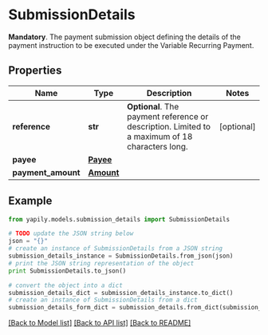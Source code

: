 # SubmissionDetails

__Mandatory__. The payment submission object defining the details of the payment instruction to be executed under the Variable Recurring Payment.

## Properties
Name | Type | Description | Notes
------------ | ------------- | ------------- | -------------
**reference** | **str** | __Optional__. The payment reference or description. Limited to a maximum of 18 characters long. | [optional] 
**payee** | [**Payee**](Payee.md) |  | 
**payment_amount** | [**Amount**](Amount.md) |  | 

## Example

```python
from yapily.models.submission_details import SubmissionDetails

# TODO update the JSON string below
json = "{}"
# create an instance of SubmissionDetails from a JSON string
submission_details_instance = SubmissionDetails.from_json(json)
# print the JSON string representation of the object
print SubmissionDetails.to_json()

# convert the object into a dict
submission_details_dict = submission_details_instance.to_dict()
# create an instance of SubmissionDetails from a dict
submission_details_form_dict = submission_details.from_dict(submission_details_dict)
```
[[Back to Model list]](../README.md#documentation-for-models) [[Back to API list]](../README.md#documentation-for-api-endpoints) [[Back to README]](../README.md)


